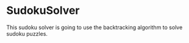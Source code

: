 # SudokuSolver

This sudoku solver is going to use the backtracking algorithm to solve sudoku puzzles. 
